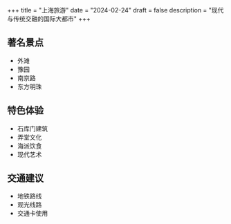 +++
title = "上海旅游"
date = "2024-02-24"
draft = false
description = "现代与传统交融的国际大都市"
+++

## 著名景点
- 外滩
- 豫园
- 南京路
- 东方明珠

## 特色体验
- 石库门建筑
- 弄堂文化
- 海派饮食
- 现代艺术

## 交通建议
- 地铁路线
- 观光线路
- 交通卡使用 